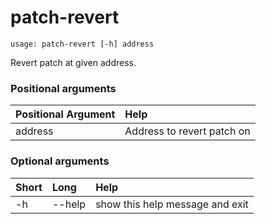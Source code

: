 <!-- THIS PART OF THIS FILE IS AUTOGENERATED. DO NOT MODIFY IT. See scripts/generate-docs.sh -->
# patch-revert

```text
usage: patch-revert [-h] address

```

Revert patch at given address.
### Positional arguments

|Positional Argument|Help|
| :--- | :--- |
|address|Address to revert patch on|

### Optional arguments

|Short|Long|Help|
| :--- | :--- | :--- |
|-h|--help|show this help message and exit|

<!-- END OF AUTOGENERATED PART. Do not modify this line or the line below, they mark the end of the auto-generated part of the file. If you want to extend the documentation in a way which cannot easily be done by adding to the command help description, write below the following line. -->
<!-- ------------\>8---- ----\>8---- ----\>8------------ -->
